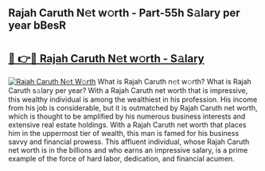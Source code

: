 ## Rajah Caruth N𝚎t w𝚘rth - Part-55h S𝚊lary per year bBesR

# <h2><a href="http://gc2cpl.nevu.top/?p=Rajah+Caruth">🔗 👉🔴 Rajah Caruth N𝚎t w𝚘rth - S𝚊lary</a></h2>

[![Rajah Caruth N𝚎t W𝚘rth](https://i.imgur.com/Oavwk0R.jpeg)](http://gc2cpl.nevu.top/?p=Rajah+Caruth)
What is Rajah Caruth n𝚎t w𝚘rth? What is Rajah Caruth s𝚊lary per year?
With a Rajah Caruth net worth that is impressive, this wealthy individual is among the wealthiest in his profession. His income from his job is considerable, but it is outmatched by Rajah Caruth net worth, which is thought to be amplified by his numerous business interests and extensive real estate holdings. With a Rajah Caruth net worth that places him in the uppermost tier of wealth, this man is famed for his business savvy and financial prowess. This affluent individual, whose Rajah Caruth net worth is in the billions and who earns an impressive salary, is a prime example of the force of hard labor, dedication, and financial acumen.
